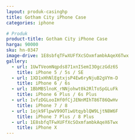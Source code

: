 ```yaml
---
layout: produk-casinghp
title: Gotham City iPhone Case
categories: iphone

# Produk
product-title: Gotham City iPhone Case
harga: 90000
sku: hn-0347
image-drive: 1E8sbfqTFwXUFfXcSOxmfambkAqeX6Twx
gallery:
  - url: 1UwTVeomNqpds871xnISemI3OgczGdz6S
    title: iPhone 5 / 5s / SE
  - url: 1XD1xHhNlEgtxjsP4Ew6ryNjuB2gVYm-D
    title: iPhone 6 / 6s
  - url: 1BbMBSlnoK_rNNjohwt0k2RlToSpGLuFk
    title: iPhone 6 Plus / 6s Plus
  - url: 1vfzDGLooIHf0fCjJENnMIhT86T86QwHv
    title: iPhone 7 / 8
  - url: 1ojk9FlpwV99OTiwUtqyblQW9LjtN8W6F
    title: iPhone 7 Plus / 8 Plus
  - url: 1E8sbfqTFwXUFfXcSOxmfambkAqeX6Twx
    title: iPhone X
---
```

